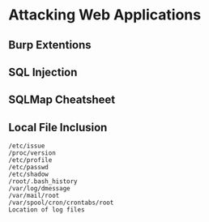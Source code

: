 # Attacking Web Applications

## Burp Extentions


## SQL Injection


## SQLMap Cheatsheet


## Local File Inclusion
```
/etc/issue
/proc/version
/etc/profile
/etc/passwd
/etc/shadow
/root/.bash_history
/var/log/dmessage
/var/mail/root
/var/spool/cron/crontabs/root
Location of log files
```

